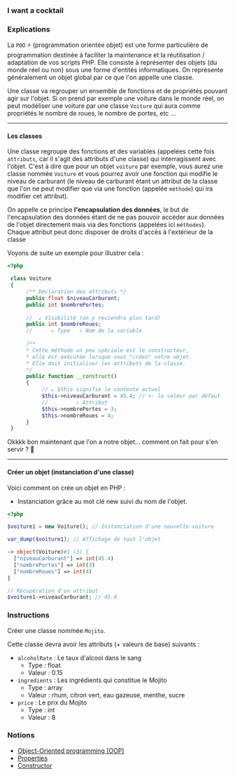 ### I want a cocktail

### Explications

La `POO` ⚡ (programmation orientée objet) est une forme particulière de programmation destinée à faciliter la maintenance et la réutilisation / adaptation de vos scripts PHP. Elle consiste à représenter des objets (du monde réel ou non) sous une forme d'entités informatiques. On représente généralement un objet global par ce que l'on appelle une classe. 

Une classe va regrouper un ensemble de fonctions et de propriétés pouvant agir sur l'objet. Si on prend par exemple une voiture dans le monde réel, on peut modéliser une voiture par une classe `Voiture` qui aura comme propriétés le nombre de roues, le nombre de portes, etc ...

---

#### Les classes

Une classe regroupe des fonctions et des variables (appelées cette fois `attributs`, car il s'agit des attributs d'une classe) qui interragissent avec l'objet. C'est à dire que pour un objet `voiture` par exemple, vous aurez une classe nommée `Voiture` et vous pourrez avoir une fonction qui modifie le niveau de carburant (le niveau de carburant étant un attribut de la classe que l'on ne peut modifier que via une fonction (appelée `méthode`) qui ira modifier cet attribut). 

On appelle ce principe **l'encapsulation des données**, le but de l'encapsulation des données étant de ne pas pouvoir accéder aux données de l'objet directement mais via des fonctions (appelées ici `méthodes`). Chaque attribut peut donc disposer de droits d'accès à l'extérieur de la classe

Voyons de suite un exemple pour illustrer cela :

```php
<?php

 class Voiture 
 {
      /** Déclaration des attributs */
      public float $niveauCarburant;
      public int $nombrePortes;
      
      //  ↙ Visibilité (on y reviendra plus tard)   
      public int $nombreRoues;
      //      ↖ Type   ↖ Nom de la variable
      
      /**
      * Cette méthode un peu spéciale est le constructeur, 
      * elle est exécutée lorsque vous "créez" votre objet. 
      * Elle doit initialiser les attributs de la classe.
      */
      public function __construct()
      {
           // ↙ $this signifie le contexte actuel
           $this->niveauCarburant = 45.4; // <- la valeur par défaut
           //         ↖ Attribut
           $this->nombrePortes = 3;
           $this->nombreRoues = 4;
      }
 }
```

Okkkk bon maintenant que l'on a notre objet... comment on fait pour s'en servir ? 🤔

---

#### Créer un objet (instanciation d'une classe)

Voici comment on crée un objet en PHP :

- Instanciation grâce au mot clé new suivi du nom de l'objet.

```php
<?php

$voiture1 = new Voiture(); // Instanciation d'une nouvelle voiture

var_dump($voiture1); // Affichage de tout l'objet

-> object(Voiture)#1 (3) {
  ["niveauCarburant"] => int(45.4)
  ["nombrePortes"] => int(3)
  ["nombreRoues"] => int(4)
}

// Récupération d'un attribut
$voiture1->niveauCarburant; // 45.4
```

### Instructions

Créer une classe nommée `Mojito`.

Cette classe devra avoir les attributs (+ valeurs de base) suivants : 

- `alcoholRate` : Le taux d'alcool dans le sang 
  - Type : float
  - Valeur : 0.15
- `ingredients` : Les ingrédients qui constitue le Mojito
    - Type : array
    - Valeur : rhum, citron vert, eau gazeuse, menthe, sucre
- `price` : Le prix du Mojito
    - Type : int
    - Valeur : 8

### Notions

- [Object-Oriented programming (OOP)](https://www.php.net/manual/en/language.oop5.basic.php)
- [Properties](https://www.php.net/manual/en/language.oop5.properties.php)
- [Constructor](https://www.php.net/manual/en/language.oop5.decon.php)
